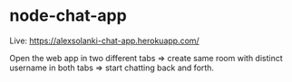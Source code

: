 # node-chat-app
Live: https://alexsolanki-chat-app.herokuapp.com/

Open the web app in two different tabs => create same room with distinct username in both tabs => start chatting back and forth.

